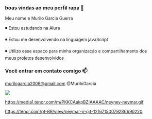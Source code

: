 ### boas vindas ao meu perfil rapa 💙

Meu nome e Murilo Garcia Guerra

 ◾ Estou estudando na Alura
 
 ◾ Estou me desenvolvendo na linguagem javaScript
 
 ◾ Utilizo esse espaço para minha organização e compartilhamento dos meus projetos desenvolvidos

### Você entrar em contato comigo 📫

murilogarcia2006@gmail.com
@MuriloGarcia

![](https://media1.tenor.com/m/PKKCAakpBZIAAAAC/neyney-neymar.gif)

https://media1.tenor.com/m/PKKCAakpBZIAAAAC/neyney-neymar.gif

https://tenor.com/pt-BR/view/neymar-jr-gif-12167150079286690220

